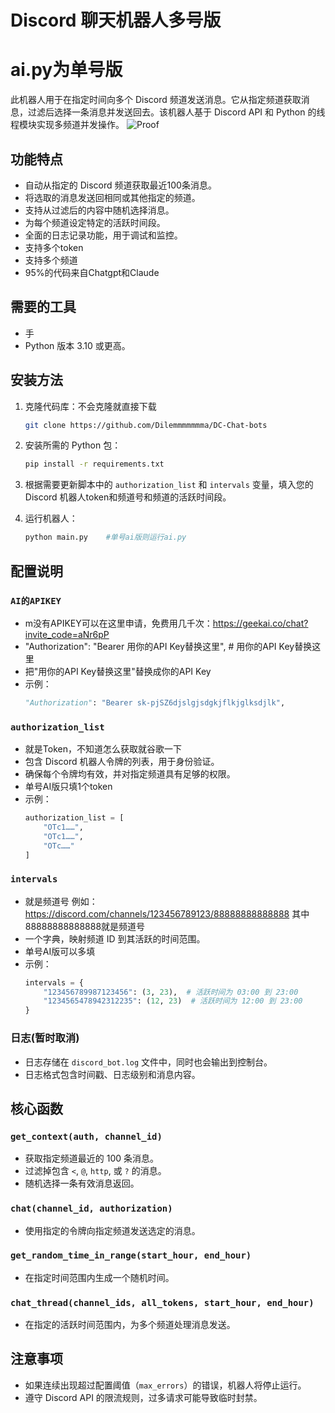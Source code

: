 # Discord 聊天机器人多号版
# ai.py为单号版

此机器人用于在指定时间向多个 Discord 频道发送消息。它从指定频道获取消息，过滤后选择一条消息并发送回去。该机器人基于 Discord API 和 Python 的线程模块实现多频道并发操作。
![Proof](https://i.ibb.co/vQkwwmb/We-Chat-20241212200238.jpg)

## 功能特点
- 自动从指定的 Discord 频道获取最近100条消息。
- 将选取的消息发送回相同或其他指定的频道。
- 支持从过滤后的内容中随机选择消息。
- 为每个频道设定特定的活跃时间段。
- 全面的日志记录功能，用于调试和监控。
- 支持多个token
- 支持多个频道
- 95%的代码来自Chatgpt和Claude


## 需要的工具

- 手
- Python 版本 3.10 或更高。


## 安装方法

1. 克隆代码库：不会克隆就直接下载
    ```bash
    git clone https://github.com/Dilemmmmmmma/DC-Chat-bots
    ```

2. 安装所需的 Python 包：
    ```bash
    pip install -r requirements.txt
    ```

3. 根据需要更新脚本中的 `authorization_list` 和 `intervals` 变量，填入您的 Discord 机器人token和频道号和频道的活跃时间段。

4. 运行机器人：
    ```bash
    python main.py    #单号ai版则运行ai.py
    ```

## 配置说明
### `AI的APIKEY`
- m没有APIKEY可以在这里申请，免费用几千次：https://geekai.co/chat?invite_code=aNr6pP
- "Authorization": "Bearer 用你的API Key替换这里",  # 用你的API Key替换这里
- 把"用你的API Key替换这里"替换成你的API Key
- 示例：
    ```python
    "Authorization": "Bearer sk-pjSZ6djslgjsdgkjflkjglksdjlk",
    ```


### `authorization_list`
- 就是Token，不知道怎么获取就谷歌一下
- 包含 Discord 机器人令牌的列表，用于身份验证。
- 确保每个令牌均有效，并对指定频道具有足够的权限。
- 单号AI版只填1个token
- 示例：
    ```python
    authorization_list = [
        "OTc1……",
        "OTc1……",
        "OTc……"
    ]
    ```


### `intervals`
- 就是频道号 例如：https://discord.com/channels/123456789123/88888888888888 其中88888888888888就是频道号
- 一个字典，映射频道 ID 到其活跃的时间范围。
- 单号AI版可以多填
- 示例：
    ```python
    intervals = {
        "123456789987123456": (3, 23),  # 活跃时间为 03:00 到 23:00
        "1234565478942312235": (12, 23)  # 活跃时间为 12:00 到 23:00
    }
    ```

### 日志(暂时取消)
- 日志存储在 `discord_bot.log` 文件中，同时也会输出到控制台。
- 日志格式包含时间戳、日志级别和消息内容。

## 核心函数

### `get_context(auth, channel_id)`
- 获取指定频道最近的 100 条消息。
- 过滤掉包含 `<`, `@`, `http`, 或 `?` 的消息。
- 随机选择一条有效消息返回。

### `chat(channel_id, authorization)`
- 使用指定的令牌向指定频道发送选定的消息。

### `get_random_time_in_range(start_hour, end_hour)`
- 在指定时间范围内生成一个随机时间。

### `chat_thread(channel_ids, all_tokens, start_hour, end_hour)`
- 在指定的活跃时间范围内，为多个频道处理消息发送。

## 注意事项
- 如果连续出现超过配置阈值（`max_errors`）的错误，机器人将停止运行。
- 遵守 Discord API 的限流规则，过多请求可能导致临时封禁。
